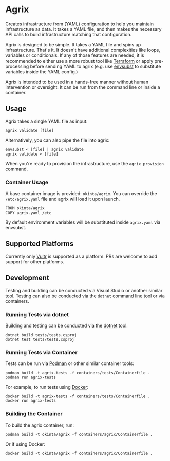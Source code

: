 # Agrix

Creates infrastructure from (YAML) configuration to help you maintain
infrastructure as data. It takes a YAML file, and then makes the necessary API
calls to build infrastructure matching that configuration.

Agrix is designed to be simple. It takes a YAML file and spins up
infrastructure. That's it. It doesn't have additional complexities like loops,
variables or conditionals. If any of those features are needed, it is
recommended to either use a more robust tool like [Terraform][1] or apply
pre-processing before sending YAML to agrix (e.g. use [envsubst][2] to
substitute variables inside the YAML config.)

Agrix is intended to be used in a hands-free manner without human intervention
or oversight. It can be run from the command line or inside a container.

[1]: https://github.com/hashicorp/terraform
[2]: https://github.com/a8m/envsubst

## Usage

Agrix takes a single YAML file as input:

    agrix validate [file]

Alternatively, you can also pipe the file into agrix:

    envsubst < [file] | agrix validate
    agrix validate < [file]

When you're ready to provision the infrastructure, use the `agrix provision`
command.

### Container Usage

A base container image is provided: `okinta/agrix`. You can override the
`/etc/agrix.yaml` file and agrix will load it upon launch.

    FROM okinta/agrix
    COPY agrix.yaml /etc

By default environment variables will be substituted inside `agrix.yaml` via
envsubst.

## Supported Platforms

Currently only [Vultr][1] is supported as a platform. PRs are welcome to add
support for other platforms.

[1]: https://www.vultr.com/

## Development

Testing and building can be conducted via Visual Studio or another similar
tool. Testing can also be conducted via the `dotnet` command line tool or via
containers.

### Running Tests via dotnet

Building and testing can be conducted via the [dotnet][1] tool:

    dotnet build tests/tests.csproj
    dotnet test tests/tests.csproj

[1]: https://dotnet.microsoft.com/download/dotnet/5.0

### Running Tests via Container

Tests can be run via [Podman][1] or other similar container tools:

    podman build -t agrix-tests -f containers/tests/Containerfile .
    podman run agrix-tests

For example, to run tests using [Docker][2]:

    docker build -t agrix-tests -f containers/tests/Containerfile .
    docker run agrix-tests

[1]: https://podman.io/
[2]: https://docs.docker.com/

### Building the Container

To build the agrix container, run:

    podman build -t okinta/agrix -f containers/agrix/Containerfile .

Or if using Docker:

    docker build -t okinta/agrix -f containers/agrix/Containerfile .

